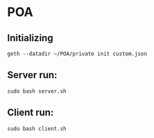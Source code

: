 # POA

## Initializing

```
geth --datadir ~/POA/private init custom.json
```

## Server run:

```
sudo bash server.sh
```

## Client run:

```
sudo bash client.sh
```

